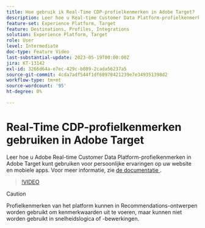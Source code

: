 ```yaml
---
title: Hoe gebruik ik Real-Time CDP-profielkenmerken in Adobe Target?
description: Leer hoe u Real-time Customer Data Platform-profielkenmerken in Adobe Target kunt gebruiken voor persoonlijke ervaringen op uw website en mobiele apps.
feature-set: Experience Platform, Target
feature: Destinations, Profiles, Integrations
solution: Experience Platform, Target
role: User
level: Intermediate
doc-type: Feature Video
last-substantial-update: 2023-05-19T00:00:00Z
jira: KT-13142
exl-id: 3266d64a-e7ec-429c-b089-2cada56237a5
source-git-commit: 4cda7adf544f1df68978421239e7e349351398d2
workflow-type: tm+mt
source-wordcount: '95'
ht-degree: 0%

---
```


# Real-Time CDP-profielkenmerken gebruiken in Adobe Target

Leer hoe u Adobe Real-time Customer Data Platform-profielkenmerken in Adobe Target kunt gebruiken voor persoonlijke ervaringen op uw website en mobiele apps. Voor meer informatie, zie [ de documentatie ](https://experienceleague.adobe.com/docs/target/using/integrate/integrating-with-rtcdp.html?lang=nl-NL).

>[!VIDEO](https://video.tv.adobe.com/v/3419318/?learn=on)

>[!CAUTION]
>
>Profielkenmerken van het platform kunnen in Recommendations-ontwerpen worden gebruikt om kenmerkwaarden uit te voeren, maar kunnen niet worden gebruikt in snelheidslogica of -bewerkingen.
